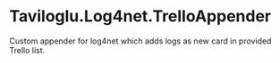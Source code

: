 # Taviloglu.Log4net.TrelloAppender
Custom appender for log4net which adds logs as new card in provided Trello list.
